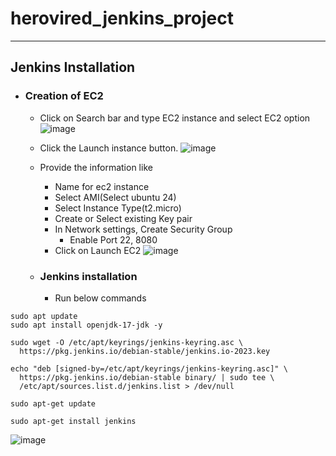 # herovired_jenkins_project
---------------------------------------
## Jenkins Installation
- ### Creation of EC2
  - Click on Search bar and type EC2 instance and select EC2 option
    ![image](https://github.com/user-attachments/assets/66eff39f-a019-47f4-a4f8-70b1551544dd)

  - Click the Launch instance button.
  ![image](https://github.com/user-attachments/assets/d8957fff-481e-401f-81fc-9ae595b07075)

  - Provide the information like
    - Name for ec2 instance
    - Select AMI(Select ubuntu 24)
    - Select Instance Type(t2.micro)
    - Create or Select existing Key pair
    - In Network settings, Create Security Group
      - Enable Port 22, 8080
    - Click on Launch EC2
  ![image](https://github.com/user-attachments/assets/aa1c0d73-1894-44c2-9e4a-b0b79e535578)


  - ### Jenkins installation
    - Run below commands

```
sudo apt update
sudo apt install openjdk-17-jdk -y

```

```
sudo wget -O /etc/apt/keyrings/jenkins-keyring.asc \
  https://pkg.jenkins.io/debian-stable/jenkins.io-2023.key
```

```
echo "deb [signed-by=/etc/apt/keyrings/jenkins-keyring.asc]" \
  https://pkg.jenkins.io/debian-stable binary/ | sudo tee \
  /etc/apt/sources.list.d/jenkins.list > /dev/null
```

```
sudo apt-get update
```

```
sudo apt-get install jenkins
```

![image](https://github.com/user-attachments/assets/ad797145-6481-402f-b5d9-b4374472d2ca)





  


     
